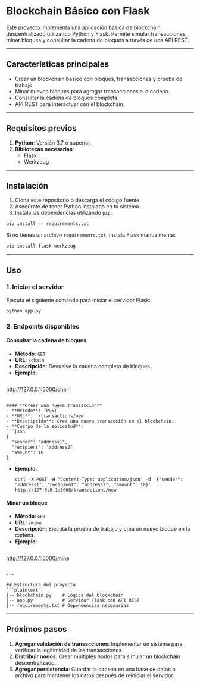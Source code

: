 # Blockchain Básico con Flask
 
Este proyecto implementa una aplicación básica de blockchain descentralizado utilizando Python y Flask. Permite simular transacciones, minar bloques y consultar la cadena de bloques a través de una API REST.
 
---
 
## Características principales
- Crear un blockchain básico con bloques, transacciones y prueba de trabajo.
- Minar nuevos bloques para agregar transacciones a la cadena.
- Consultar la cadena de bloques completa.
- API REST para interactuar con el blockchain.
 
---
 
## Requisitos previos
1. **Python**: Versión 3.7 o superior.
2. **Bibliotecas necesarias**:
   - Flask
   - Werkzeug
 
---
 
## Instalación
1. Clona este repositorio o descarga el código fuente.
2. Asegúrate de tener Python instalado en tu sistema.
3. Instala las dependencias utilizando `pip`:
 
```bash
pip install -r requirements.txt
```
 
Si no tienes un archivo `requirements.txt`, instala Flask manualmente:
 
```bash
pip install flask werkzeug
```
 
---
 
## Uso
 
### 1. Iniciar el servidor
Ejecuta el siguiente comando para iniciar el servidor Flask:
 
```bash
python app.py
```
 
### 2. Endpoints disponibles
 
#### **Consultar la cadena de bloques**
- **Método**: `GET`
- **URL**: `/chain`
- **Descripción**: Devuelve la cadena completa de bloques.
- **Ejemplo**:
  ```
http://127.0.0.1:5000/chain
  ```
 
#### **Crear una nueva transacción**
- **Método**: `POST`
- **URL**: `/transactions/new`
- **Descripción**: Crea una nueva transacción en el blockchain.
- **Cuerpo de la solicitud**:
  ```json
  {
    "sender": "address1",
    "recipient": "address2",
    "amount": 10
  }
  ```
- **Ejemplo**:
  ```
  curl -X POST -H "Content-Type: application/json" -d '{"sender": "address1", "recipient": "address2", "amount": 10}' http://127.0.0.1:5000/transactions/new
  ```
 
#### **Minar un bloque**
- **Método**: `GET`
- **URL**: `/mine`
- **Descripción**: Ejecuta la prueba de trabajo y crea un nuevo bloque en la cadena.
- **Ejemplo**:
  ```
http://127.0.0.1:5000/mine
  ```
 
---
 
## Estructura del proyecto
```plaintext
|-- blockchain.py    # Lógica del blockchain
|-- app.py           # Servidor Flask con API REST
|-- requirements.txt # Dependencias necesarias
```
 
---
 
## Próximos pasos
1. **Agregar validación de transacciones**: Implementar un sistema para verificar la legitimidad de las transacciones.
2. **Distribuir nodos**: Crear múltiples nodos para simular un blockchain descentralizado.
3. **Agregar persistencia**: Guardar la cadena en una base de datos o archivo para mantener los datos después de reiniciar el servidor.
 
